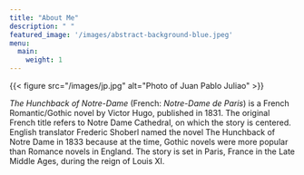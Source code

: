 ```yaml
---
title: "About Me"
description: " "
featured_image: '/images/abstract-background-blue.jpeg'
menu:
  main:
    weight: 1
---
```

{{< figure src="/images/jp.jpg" alt="Photo of Juan Pablo Juliao" >}}

_The Hunchback of Notre-Dame_ (French: _Notre-Dame de Paris_) is a French Romantic/Gothic novel by Victor Hugo, published in 1831. The original French title refers to Notre Dame Cathedral, on which the story is centered. English translator Frederic Shoberl named the novel The Hunchback of Notre Dame in 1833 because at the time, Gothic novels were more popular than Romance novels in England. The story is set in Paris, France in the Late Middle Ages, during the reign of Louis XI.

